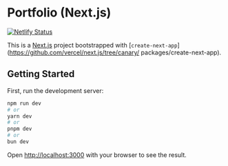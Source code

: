 # Portfolio (Next.js)

[![Netlify Status](https://api.netlify.com/api/v1/badges/818895a1-d3ff-4b78-af36-ee00ffc84708/deploy-status)](https://app.netlify.com/sites/darwinpsmith/deploys)

This is a [Next.js](https://nextjs.org/) project bootstrapped with [`create-next-app`](<https://github.com/vercel/next.js/tree/canary/>
packages/create-next-app).

## Getting Started

First, run the development server:

```bash
npm run dev
# or
yarn dev
# or
pnpm dev
# or
bun dev
```

Open [http://localhost:3000](http://localhost:3000) with your browser to see the result.
